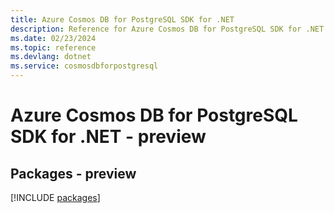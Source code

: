 ```yaml
---
title: Azure Cosmos DB for PostgreSQL SDK for .NET
description: Reference for Azure Cosmos DB for PostgreSQL SDK for .NET
ms.date: 02/23/2024
ms.topic: reference
ms.devlang: dotnet
ms.service: cosmosdbforpostgresql
---
```

# Azure Cosmos DB for PostgreSQL SDK for .NET - preview
## Packages - preview
[!INCLUDE [packages](cosmos-db-for-postgresql-index.md)]